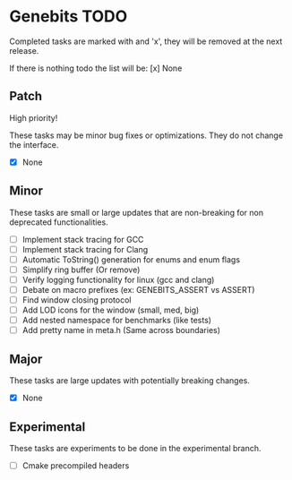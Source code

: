 # Genebits TODO

Completed tasks are marked with and 'x', they will be removed at the next release.

If there is nothing todo the list will be: [x] None

## Patch

High priority!

These tasks may be minor bug fixes or optimizations. They do not change the interface.

- [x] None

## Minor

These tasks are small or large updates that are non-breaking for non deprecated functionalities.

- [ ] Implement stack tracing for GCC
- [ ] Implement stack tracing for Clang
- [ ] Automatic ToString() generation for enums and enum flags
- [ ] Simplify ring buffer (Or remove)
- [ ] Verify logging functionality for linux (gcc and clang)
- [ ] Debate on macro prefixes (ex: GENEBITS_ASSERT vs ASSERT)
- [ ] Find window closing protocol
- [ ] Add LOD icons for the window (small, med, big)
- [ ] Add nested namespace for benchmarks (like tests)
- [ ] Add pretty name in meta.h (Same across boundaries)

## Major

These tasks are large updates with potentially breaking changes.

- [x] None

## Experimental

These tasks are experiments to be done in the experimental branch.

- [ ] Cmake precompiled headers
